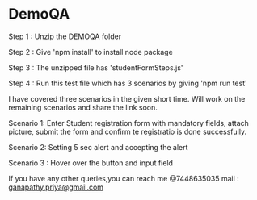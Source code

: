 # DemoQA

Step 1 : Unzip the DEMOQA folder

Step 2 : Give 'npm install' to install node package 

Step 3 : The unzipped file has 'studentFormSteps.js'

Step 4 : Run this test file which has 3 scenarios by giving 'npm run test'


I have covered three scenarios in the given short time. Will work on the remaining scenarios and share the link soon. 

Scenario 1: Enter Student registration form with mandatory fields, attach picture, submit  the form and confirm te registratio is done successfully.

Scenario 2: Setting 5 sec alert and accepting the alert

Scenario 3 : Hover over the button and input field
        
If you have any other queries,you can reach me @7448635035
mail : ganapathy.priya@gmail.com
